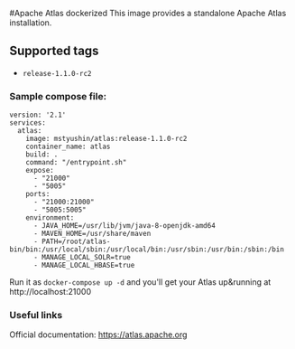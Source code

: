 #Apache Atlas dockerized
This image provides a standalone Apache Atlas installation.

## Supported tags
* `release-1.1.0-rc2`

### Sample compose file:
```
version: '2.1'
services:
  atlas:
    image: mstyushin/atlas:release-1.1.0-rc2
    container_name: atlas
    build: .
    command: "/entrypoint.sh"
    expose:
      - "21000"
      - "5005"
    ports:
      - "21000:21000"
      - "5005:5005"
    environment:
      - JAVA_HOME=/usr/lib/jvm/java-8-openjdk-amd64
      - MAVEN_HOME=/usr/share/maven
      - PATH=/root/atlas-bin/bin:/usr/local/sbin:/usr/local/bin:/usr/sbin:/usr/bin:/sbin:/bin
      - MANAGE_LOCAL_SOLR=true
      - MANAGE_LOCAL_HBASE=true
```

Run it as `docker-compose up -d` and you'll get your Atlas up&running at http://localhost:21000

### Useful links
Official documentation: https://atlas.apache.org

